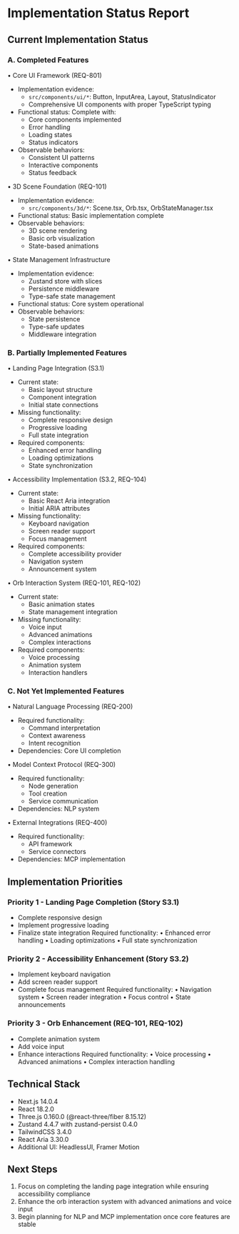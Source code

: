 # Implementation Status Report

## Current Implementation Status

### A. Completed Features
• Core UI Framework (REQ-801)
   - Implementation evidence: 
     * `src/components/ui/*`: Button, InputArea, Layout, StatusIndicator
     * Comprehensive UI components with proper TypeScript typing
   - Functional status: Complete with:
     * Core components implemented
     * Error handling
     * Loading states
     * Status indicators
   - Observable behaviors:
     * Consistent UI patterns
     * Interactive components
     * Status feedback

• 3D Scene Foundation (REQ-101)
   - Implementation evidence:
     * `src/components/3d/*`: Scene.tsx, Orb.tsx, OrbStateManager.tsx
   - Functional status: Basic implementation complete
   - Observable behaviors:
     * 3D scene rendering
     * Basic orb visualization
     * State-based animations

• State Management Infrastructure
   - Implementation evidence:
     * Zustand store with slices
     * Persistence middleware
     * Type-safe state management
   - Functional status: Core system operational
   - Observable behaviors:
     * State persistence
     * Type-safe updates
     * Middleware integration

### B. Partially Implemented Features
• Landing Page Integration (S3.1)
   - Current state:
     * Basic layout structure
     * Component integration
     * Initial state connections
   - Missing functionality:
     * Complete responsive design
     * Progressive loading
     * Full state integration
   - Required components:
     * Enhanced error handling
     * Loading optimizations
     * State synchronization

• Accessibility Implementation (S3.2, REQ-104)
   - Current state:
     * Basic React Aria integration
     * Initial ARIA attributes
   - Missing functionality:
     * Keyboard navigation
     * Screen reader support
     * Focus management
   - Required components:
     * Complete accessibility provider
     * Navigation system
     * Announcement system

• Orb Interaction System (REQ-101, REQ-102)
   - Current state:
     * Basic animation states
     * State management integration
   - Missing functionality:
     * Voice input
     * Advanced animations
     * Complex interactions
   - Required components:
     * Voice processing
     * Animation system
     * Interaction handlers

### C. Not Yet Implemented Features
• Natural Language Processing (REQ-200)
   - Required functionality:
     * Command interpretation
     * Context awareness
     * Intent recognition
   - Dependencies: Core UI completion

• Model Context Protocol (REQ-300)
   - Required functionality:
     * Node generation
     * Tool creation
     * Service communication
   - Dependencies: NLP system

• External Integrations (REQ-400)
   - Required functionality:
     * API framework
     * Service connectors
   - Dependencies: MCP implementation

## Implementation Priorities

### Priority 1 - Landing Page Completion (Story S3.1)
- Complete responsive design
- Implement progressive loading
- Finalize state integration
Required functionality:
  • Enhanced error handling
  • Loading optimizations
  • Full state synchronization

### Priority 2 - Accessibility Enhancement (Story S3.2)
- Implement keyboard navigation
- Add screen reader support
- Complete focus management
Required functionality:
  • Navigation system
  • Screen reader integration
  • Focus control
  • State announcements

### Priority 3 - Orb Enhancement (REQ-101, REQ-102)
- Complete animation system
- Add voice input
- Enhance interactions
Required functionality:
  • Voice processing
  • Advanced animations
  • Complex interaction handling

## Technical Stack
- Next.js 14.0.4
- React 18.2.0
- Three.js 0.160.0 (@react-three/fiber 8.15.12)
- Zustand 4.4.7 with zustand-persist 0.4.0
- TailwindCSS 3.4.0
- React Aria 3.30.0
- Additional UI: HeadlessUI, Framer Motion

## Next Steps
1. Focus on completing the landing page integration while ensuring accessibility compliance
2. Enhance the orb interaction system with advanced animations and voice input
3. Begin planning for NLP and MCP implementation once core features are stable
